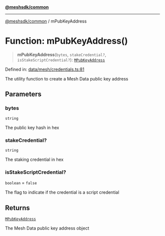 [**@meshsdk/common**](../README.md)

***

[@meshsdk/common](../globals.md) / mPubKeyAddress

# Function: mPubKeyAddress()

> **mPubKeyAddress**(`bytes`, `stakeCredential?`, `isStakeScriptCredential?`): [`MPubKeyAddress`](../type-aliases/MPubKeyAddress.md)

Defined in: [data/mesh/credentials.ts:81](https://github.com/MeshJS/mesh/blob/1abde1553cbd7cf2cf4e40197fc0de9e4a7d0f49/packages/mesh-common/src/data/mesh/credentials.ts#L81)

The utility function to create a Mesh Data public key address

## Parameters

### bytes

`string`

The public key hash in hex

### stakeCredential?

`string`

The staking credential in hex

### isStakeScriptCredential?

`boolean` = `false`

The flag to indicate if the credential is a script credential

## Returns

[`MPubKeyAddress`](../type-aliases/MPubKeyAddress.md)

The Mesh Data public key address object
